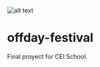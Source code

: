 

![alt text](https://file%2B.vscode-resource.vscode-cdn.net/Users/acasado/Documents/cei/master-programacion-web/diseno-web/proyecto-final/assets/img/meta-logo.png?version%3D1714060678635)



# offday-festival
 Final proyect for CEI School.
